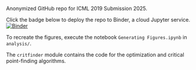 Anonymized GitHub repo for ICML 2019 Submission 2025.

Click the badge below to deploy the repo to Binder, a cloud Jupyter service.
[![Binder](https://mybinder.org/badge_logo.svg)](https://mybinder.org/v2/gh/anonymous-22s415/icml-2019-sub/master)

To recreate the figures, execute the notebook `Generating Figures.ipynb` in `analysis/`.

The `critfinder` module contains the code for the optimization and critical point-finding algorithms.
